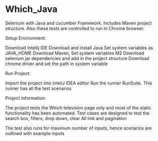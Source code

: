 # Which_Java

Selenium with Java and cucumber Framework. Includes Maven project structure.
Also these tests are controlled to run in Chrome browser.

Setup Environment:

Download Intellij IDE
Download and install Java
Set system variables as  JAVA_HOME
Download Maven, Set system variables M2
Download selenium jar dependencies and add in the project structure
Download chrome driver and set the path in system variable


Run Project:

Import the project into inteliJ IDEA editor
Run the runner RunSuite. This runner has all the test scenarios


Project information:

The project tests the Which television page only and most of the static functionality has been automated.
Test cases are designed to test the search box, filters, drop down, clear All link and pagination

The test also runs for maximum number of inputs, hence scenarios are outlined with example inputs
